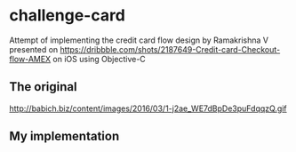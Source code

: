 # challenge-card

Attempt of implementing the credit card flow design by Ramakrishna V presented on https://dribbble.com/shots/2187649-Credit-card-Checkout-flow-AMEX on iOS using Objective-C 

## The original
http://babich.biz/content/images/2016/03/1-j2ae_WE7dBpDe3puFdqqzQ.gif

## My implementation
